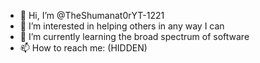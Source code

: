 - 👋 Hi, I’m @TheShumanat0rYT-1221
- 👀 I’m interested in helping others in any way I can
- 🌱 I’m currently learning the broad spectrum of software
- 📫 How to reach me: (HIDDEN)

<!---
TheShumanat0rYT-1221/TheShumanat0rYT-1221 is a ✨ special ✨ repository because its `README.md` (this file) appears on your GitHub profile.
You can click the Preview link to take a look at your changes.
--->
